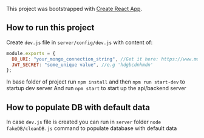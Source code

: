 This project was bootstrapped with [Create React App](https://github.com/facebook/create-react-app).

## How to run this project

Create `dev.js` file in `server/config/dev.js` with content of:

```javascript
module.exports = {
  DB_URI: "your_mongo_connection_string", //Get it here: https://www.mongodb.com/cloud/atlas,
  JWT_SECRET: "some_unique value", //e.g 'hdgbcdnhmdn'
};
```

In base folder of project run `npm install` and then `npm run start-dev` to startup dev server
And run `npm start` to start up the api/backend server

## How to populate DB with default data

In case `dev.js` file is created you can run in `server` folder `node fakeDB/cleanDB.js` command to populate database with default data
